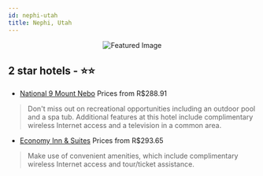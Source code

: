 ```yaml
---
id: nephi-utah
title: Nephi, Utah
---
```


<center><img src="https://i.travelapi.com/hotels/4000000/3440000/3435500/3435462/7d76aacd_z.jpg" alt="Featured Image" /></center>


##  2 star hotels - ⭐️⭐️

-    [National 9 Mount Nebo](https://us.hurb.com/hotels/nephi/national-9-mount-nebo-JNP-JP143457?cmp=18055) Prices from R$288.91
   > Don't miss out on recreational opportunities including an outdoor pool and a spa tub. Additional features at this hotel include complimentary wireless Internet access and a television in a common area.
-    [Economy Inn & Suites](https://us.hurb.com/hotels/nephi/economy-inn-suites-JNP-JP196456?cmp=18055) Prices from R$293.65
   > Make use of convenient amenities, which include complimentary wireless Internet access and tour/ticket assistance.
